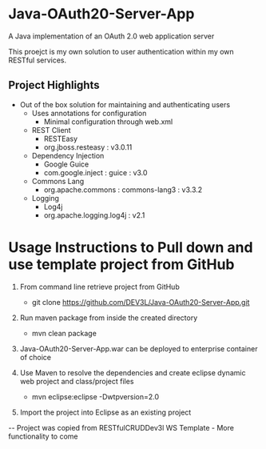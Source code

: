 # Java-OAuth20-Server-App
A Java implementation of an OAuth 2.0 web application server

This proejct is my own solution to user authentication within my own RESTful services.

## Project Highlights
  - Out of the box solution for maintaining and authenticating users
	- Uses annotations for configuration
		- Minimal configuration through web.xml
	- REST Client 
		- RESTEasy
		- org.jboss.resteasy : v3.0.11
	- Dependency Injection
		- Google Guice
		- com.google.inject : guice : v3.0
	- Commons Lang
		- org.apache.commons : commons-lang3 : v3.3.2
	- Logging
		- Log4j
		- org.apache.logging.log4j : v2.1

# Usage Instructions to Pull down and use template project from GitHub
1. From command line retrieve project from GitHub
	- git clone https://github.com/DEV3L/Java-OAuth20-Server-App.git

2. Run maven package from inside the created directory
	- mvn clean package

3. Java-OAuth20-Server-App.war can be deployed to enterprise container of choice

4. Use Maven to resolve the dependencies and create eclipse dynamic web project and class/project files
	- mvn eclipse:eclipse -Dwtpversion=2.0

5. Import the project into Eclipse as an existing project

-- Project was copied from RESTfulCRUDDev3l WS Template - More functionality to come
